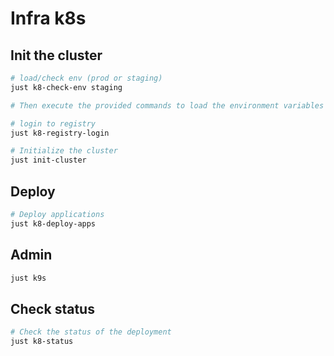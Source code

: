 # Infra k8s

## Init the cluster

```bash
# load/check env (prod or staging)
just k8-check-env staging

# Then execute the provided commands to load the environment variables

# login to registry
just k8-registry-login

# Initialize the cluster
just init-cluster
```

## Deploy

```bash
# Deploy applications
just k8-deploy-apps
```

## Admin

```bash
just k9s
```

## Check status

```bash
# Check the status of the deployment
just k8-status
```
